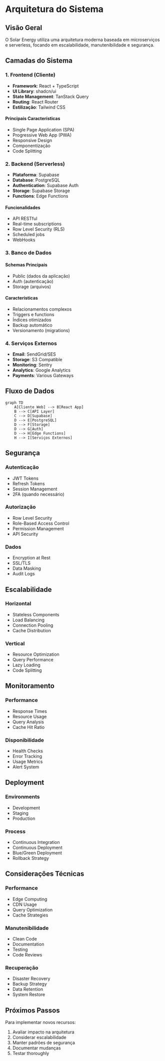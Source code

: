 
# Arquitetura do Sistema

## Visão Geral

O Solar Energy utiliza uma arquitetura moderna baseada em microserviços e serverless, focando em escalabilidade, manutenibilidade e segurança.

## Camadas do Sistema

### 1. Frontend (Cliente)

- **Framework**: React + TypeScript
- **UI Library**: shadcn/ui
- **State Management**: TanStack Query
- **Routing**: React Router
- **Estilização**: Tailwind CSS

#### Principais Características
- Single Page Application (SPA)
- Progressive Web App (PWA)
- Responsive Design
- Componentização
- Code Splitting

### 2. Backend (Serverless)

- **Plataforma**: Supabase
- **Database**: PostgreSQL
- **Authentication**: Supabase Auth
- **Storage**: Supabase Storage
- **Functions**: Edge Functions

#### Funcionalidades
- API RESTful
- Real-time subscriptions
- Row Level Security (RLS)
- Scheduled jobs
- WebHooks

### 3. Banco de Dados

#### Schemas Principais
- Public (dados da aplicação)
- Auth (autenticação)
- Storage (arquivos)

#### Características
- Relacionamentos complexos
- Triggers e functions
- Índices otimizados
- Backup automático
- Versionamento (migrations)

### 4. Serviços Externos

- **Email**: SendGrid/SES
- **Storage**: S3 Compatible
- **Monitoring**: Sentry
- **Analytics**: Google Analytics
- **Payments**: Various Gateways

## Fluxo de Dados

```mermaid
graph TD
    A[Cliente Web] --> B[React App]
    B --> C[API Layer]
    C --> D[Supabase]
    D --> E[PostgreSQL]
    D --> F[Storage]
    D --> G[Auth]
    D --> H[Edge Functions]
    H --> I[Serviços Externos]
```

## Segurança

### Autenticação
- JWT Tokens
- Refresh Tokens
- Session Management
- 2FA (quando necessário)

### Autorização
- Row Level Security
- Role-Based Access Control
- Permission Management
- API Security

### Dados
- Encryption at Rest
- SSL/TLS
- Data Masking
- Audit Logs

## Escalabilidade

### Horizontal
- Stateless Components
- Load Balancing
- Connection Pooling
- Cache Distribution

### Vertical
- Resource Optimization
- Query Performance
- Lazy Loading
- Code Splitting

## Monitoramento

### Performance
- Response Times
- Resource Usage
- Query Analysis
- Cache Hit Ratio

### Disponibilidade
- Health Checks
- Error Tracking
- Usage Metrics
- Alert System

## Deployment

### Environments
- Development
- Staging
- Production

### Process
- Continuous Integration
- Continuous Deployment
- Blue/Green Deployment
- Rollback Strategy

## Considerações Técnicas

### Performance
- Edge Computing
- CDN Usage
- Query Optimization
- Cache Strategies

### Manutenibilidade
- Clean Code
- Documentation
- Testing
- Code Reviews

### Recuperação
- Disaster Recovery
- Backup Strategy
- Data Retention
- System Restore

## Próximos Passos

Para implementar novos recursos:

1. Avaliar impacto na arquitetura
2. Considerar escalabilidade
3. Manter padrões de segurança
4. Documentar mudanças
5. Testar thoroughly
